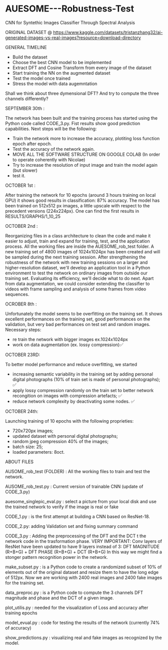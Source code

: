 # AUESOME---Robustness-Test
CNN for Syntethic Images Classifier Through Spectral Analysis


ORIGINAL DATASET @ https://www.kaggle.com/datasets/tristanzhang32/ai-generated-images-vs-real-images?resource=download-directory


GENERAL TIMELINE

- Build the dataset
- Choose the best CNN model to be implemented
- Extract DFT and Cosine Transform from every image of the dataset
- Start training the NN on the augmented dataset
- Test the model once trained
- Stress the model with data augemntation

Shall we think about three dymensional DFT? And try to compute the three channels differently?


SEPTEMBER 30th : 

The network has been built and the training process has started using the Python code called CODE_3.py. Fist results show good prediction capabilities. Next steps will be the following:
- Train the network more to increase the accuracy, plotiting loss function epoch after epoch.
- Test the accuracy of the network again.
- MOVE ALL THE SOFTWARE STRUCTURE ON GOOGLE COLAB (In order to operate coherently with Nicolae)
- Try to increase the resolution of input image and train the model again (but slower)
- test it. 

OCTOBER 1st : 

After training the network for 10 epochs (around 3 hours training on local GPU) it shows good results in classification: 87% accuracy.
The model has been trained on 512x512 px images, a little upscale with respect to the precedent versions (224x224px).
One can find the first results in RESULTS/GRAPHS/1_10_25

OCTOBER 2nd : 

Reorganizing files in a class architecture to clean the code and make it easier to adjust, train and expand for training, test, and the application process. 
All the working files are inside the AUESOME_rob_test folder. 
A new training set of 4800 images of 1024x1024px has been created and will be sampled during the next training session.
After strengthening the robustness of the network with new training sessions on a larger and higher-resolution dataset, we'll develop an application tool in a Python environment to test the network on ordinary images from outside our training set. Evaluating its efficiency, we'll decide what to do next. 
Apart from data augmentation, we could consider extending the classifier to videos with frame sampling and analysis of some frames from video sequences. 

OCROBER 8th :

Unfortunately the model seems to be overfitting on the training set. It shows excellent performances on the training set, good performances on the validation, but very bad performances on test set and random images. 
Necessary steps: 
- re train the network with bigger images ex.1024x1024px
- work on data augmentation (ex. lossy compression)✅

OCTOBER 23RD:

To better model performance and reduce overfitting, we started 
- increasing semantic variability in the training set by adding personal digital photographs (10% of train set is made of personal photographs); ✅
- apply lossy compression randomly on the train set to better network recongition on images with compression artefacts; ✅
- reduce network complexity by deactivating some nodes. ✅

OCTOBER 24th:

Launching training of 10 epochs with the following proprieties:
- 720x720px images;
- updated dataset with personal digital photographs;
- random jpeg compression 40% of the images;
- batch size: 25;
- loaded parameters: 8oct.

ABOUT FILES

AUSOME_rob_test (FOLDER) : All the working files to train and test the network. 

AUSOME_rob_test.py : Current version of trainable CNN (update of CODE_3.py)

auesome_singlepic_eval.py : select a picture from your local disk and use the trained network to verify if the image is real or fake

CODE_1.py : is the first attempt at building a CNN based on ResNet-18.


CODE_2.py: adding Validation set and fixing summary command


CODE_3.py : Adding the preprocessing of the DFT and the DCT t the network code in the trasformation phase. 
VERY IMPORTANT: Conv layers of ResNet have been updated to have 9 layers instead of 3: DFT MAGNITUDE (R+B+G) + DFT PHASE (R+B+G) + DCT (R+B+G) 
In this way we might find a stonger pattern recognition power in the network.


make_subset.py : is a Python code to create a randomized subset of 10% of elements out of the original dataset and resize them to have the long edge of 512px.
Now we are working with 2400 real images and 2400 fake images for the training set.


data_preproc.py : is a Python code to compute the 3 channels DFT magnitude and phase and the DCT of a given image. 

plot_utilis.py : needed for the visualization of Loss and accuracy after training epochs

model_evual.py : code for testing the results of the network (currently 74% of accuracy)

show_predictions.py : visualizing real and fake images as recognized by the model.
